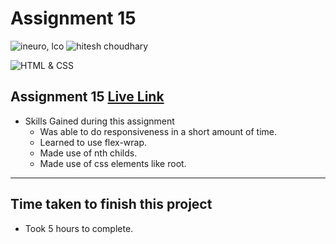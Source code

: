 # Assignment 15

![ineuro, lco](https://img.shields.io/badge/iNeuron-LCO-green)
![hitesh choudhary](https://img.shields.io/badge/Hitesh--Choudhary-Full--stack--JS--bootcamp-red)

![HTML & CSS](https://img.shields.io/badge/HTML-CSS-orange)

## Assignment 15 [Live Link]()

- Skills Gained during this assignment
  - Was able to do responsiveness in a short amount of time.
  - Learned to use flex-wrap.
  - Made use of nth childs.
  - Made use of css elements like root.

---

## Time taken to finish this project

- Took 5 hours to complete.
